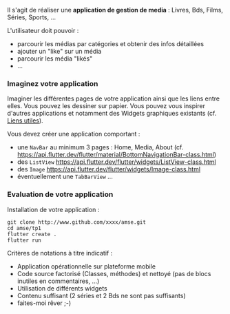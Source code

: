

Il s'agit de réaliser une **application de gestion de media** : Livres, Bds, Films, Séries, Sports, ...

L'utilisateur doit pouvoir :
- parcourir les médias par catégories et obtenir des infos détaillées
- ajouter un "like" sur un média
- parcourir les média "likés"
- ...

### Imaginez votre application

Imaginer les différentes pages de votre application ainsi que les liens entre elles.
Vous pouvez les dessiner sur papier. Vous pouvez vous inspirer d'autres applications et notamment des  Widgets graphiques existants (cf. [Liens utiles](faq.md)).

Vous devez créer une application comportant :
- une `NavBar` au minimum 3 pages : Home, Media, About
    (cf. https://api.flutter.dev/flutter/material/BottomNavigationBar-class.html)
- des `ListView` https://api.flutter.dev/flutter/widgets/ListView-class.html
- des `Image` https://api.flutter.dev/flutter/widgets/Image-class.html
- éventuellement une `TabBarView`
...

### Evaluation de votre application

Installation de votre application :

```
git clone http://www.github.com/xxxx/amse.git
cd amse/tp1
flutter create .
flutter run
```

Critères de notations à titre indicatif :

- Application opérationnelle sur plateforme mobile
- Code source factorisé (Classes, méthodes) et nettoyé (pas de blocs inutiles en commentaires, ...)
- Utilisation de différents widgets
- Contenu suffisant (2 séries et 2 Bds ne sont pas suffisants)
- faites-moi rêver ;-)
